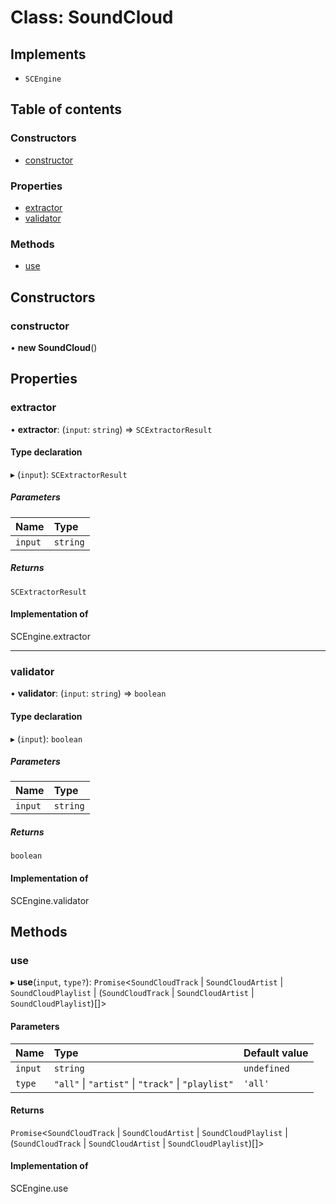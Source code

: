 # Class: SoundCloud

## Implements

- `SCEngine`

## Table of contents

### Constructors

- [constructor](../wiki/SoundCloud#constructor)

### Properties

- [extractor](../wiki/SoundCloud#extractor)
- [validator](../wiki/SoundCloud#validator)

### Methods

- [use](../wiki/SoundCloud#use)

## Constructors

### constructor

• **new SoundCloud**()

## Properties

### extractor

• **extractor**: (`input`: `string`) => `SCExtractorResult`

#### Type declaration

▸ (`input`): `SCExtractorResult`

##### Parameters

| Name | Type |
| :------ | :------ |
| `input` | `string` |

##### Returns

`SCExtractorResult`

#### Implementation of

SCEngine.extractor

___

### validator

• **validator**: (`input`: `string`) => `boolean`

#### Type declaration

▸ (`input`): `boolean`

##### Parameters

| Name | Type |
| :------ | :------ |
| `input` | `string` |

##### Returns

`boolean`

#### Implementation of

SCEngine.validator

## Methods

### use

▸ **use**(`input`, `type?`): `Promise`<`SoundCloudTrack` \| `SoundCloudArtist` \| `SoundCloudPlaylist` \| (`SoundCloudTrack` \| `SoundCloudArtist` \| `SoundCloudPlaylist`)[]\>

#### Parameters

| Name | Type | Default value |
| :------ | :------ | :------ |
| `input` | `string` | `undefined` |
| `type` | ``"all"`` \| ``"artist"`` \| ``"track"`` \| ``"playlist"`` | `'all'` |

#### Returns

`Promise`<`SoundCloudTrack` \| `SoundCloudArtist` \| `SoundCloudPlaylist` \| (`SoundCloudTrack` \| `SoundCloudArtist` \| `SoundCloudPlaylist`)[]\>

#### Implementation of

SCEngine.use
